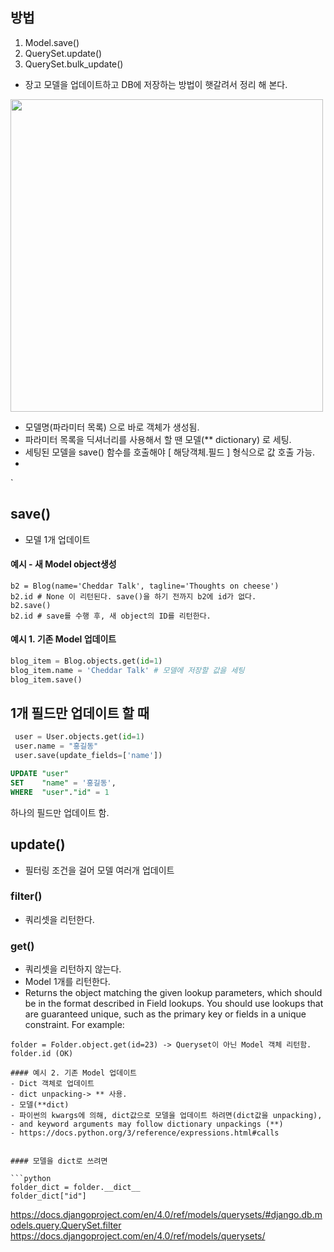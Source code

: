## 방법
1. Model.save()
2. QuerySet.update()
3. QuerySet.bulk_update()

- 장고 모델을 업데이트하고 DB에 저장하는 방법이 햇갈려서 정리 해 본다.
<img src="https://user-images.githubusercontent.com/15938354/155672290-32f92e4c-f1b0-42e9-a311-e89965a81901.png" width=500>

- 모델명(파라미터 목록) 으로 바로 객체가 생성됨.
- 파라미터 목록을 딕셔너리를 사용해서 할 땐 모델(** dictionary) 로 세팅. 
- 세팅된 모델을 save() 함수를 호출해야 [ 해당객체.필드 ] 형식으로 값 호출 가능.
- 

`


## save() 
- 모델 1개 업데이트 
#### 예시 - 새 Model object생성
```
b2 = Blog(name='Cheddar Talk', tagline='Thoughts on cheese')
b2.id # None 이 리턴된다. save()을 하기 전까지 b2에 id가 없다. 
b2.save() 
b2.id # save를 수행 후, 새 object의 ID를 리턴한다.
```

#### 예시 1. 기존 Model 업데이트 
```python
blog_item = Blog.objects.get(id=1)
blog_item.name = 'Cheddar Talk' # 모델에 저장할 값을 세팅 
blog_item.save() 
```

## 1개 필드만 업데이트 할 때 
```python
 user = User.objects.get(id=1)
 user.name = "홍길동"
 user.save(update_fields=['name'])
```

```sql
UPDATE "user"
SET    "name" = '홍길동',
WHERE  "user"."id" = 1
```
하나의 필드만 업데이트 함.

## update()
- 필터링 조건을 걸어 모델 여러개 업데이트 

### filter()
- 쿼리셋을 리턴한다.

###  get()
- 쿼리셋을 리턴하지 않는다. 
- Model 1개를 리턴한다.
- Returns the object matching the given lookup parameters, which should be in the format described in Field lookups. 
You should use lookups that are guaranteed unique, such as the primary key or fields in a unique constraint. For example:

```
folder = Folder.object.get(id=23) -> Queryset이 아닌 Model 객체 리턴함.
folder.id (OK) 

#### 예시 2. 기존 Model 업데이트 
- Dict 객체로 업데이트 
- dict unpacking-> ** 사용. 
- 모델(**dict)
- 파이썬의 kwargs에 의해, dict값으로 모델을 업데이트 하려면(dict값을 unpacking), 
- and keyword arguments may follow dictionary unpackings (**) 
- https://docs.python.org/3/reference/expressions.html#calls


#### 모델을 dict로 쓰려면

```python
folder_dict = folder.__dict__
folder_dict["id"]
```
https://docs.djangoproject.com/en/4.0/ref/models/querysets/#django.db.models.query.QuerySet.filter
https://docs.djangoproject.com/en/4.0/ref/models/querysets/
